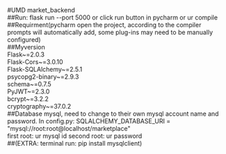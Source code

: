 #UMD market_backend  
##Run: flask run --port 5000 or click run button in pycharm or ur compile  
##Requirment(pycharm open the project, according to the compiler prompts will automatically add, some plug-ins may need to be manually configured)  
##Myversion  
Flask~=2.0.3  
Flask-Cors~=3.0.10  
Flask-SQLAlchemy~=2.5.1  
psycopg2-binary~=2.9.3  
schema~=0.7.5  
PyJWT~=2.3.0  
bcrypt~=3.2.2  
cryptography~=37.0.2  
##Database mysql, need to change to their own mysql account name and password. In config.py: SQLALCHEMY_DATABASE_URI = "mysql://root:root@localhost/marketplace"  
first root: ur mysql id  second root: ur password  
##(EXTRA: terminal run: pip install mysqlclient)  


